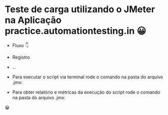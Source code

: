 
# Teste de carga utilizando o JMeter na Aplicação practice.automationtesting.in 😀

- Fluxo 👇
- Registro
- ...

- Para executar o script via terminal rode o comando na pasta do arquivo .jmx:


- Para obter relatório e métricas da execução do script rode o comando na pasta do arquivo .jmx:

😀
